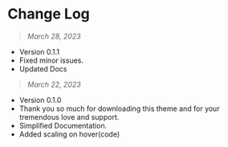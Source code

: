 # Change Log

> _March 28, 2023_

- Version 0.1.1
- Fixed minor issues.
- Updated Docs

> _March 22, 2023_

- Version 0.1.0
- Thank you so much for downloading this theme and for your tremendous love and support.
- Simplified Documentation.
- Added scaling on hover(code)
